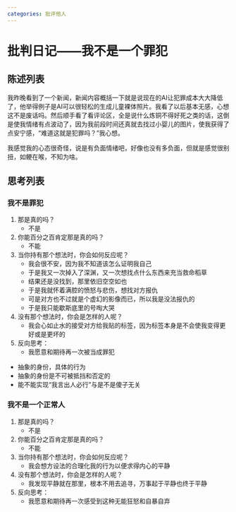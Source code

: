 ```yaml
---
categories: 批评他人
---
```


# 批判日记——我不是一个罪犯

## 陈述列表

我昨晚看到了一个新闻，新闻内容概括一下就是说现在的AI让犯罪成本大大降低了，他举得例子是AI可以很轻松的生成儿童裸体照片。我看了以后基本无感，心想这不是废话吗。然后顺手看了看评论区，全是说什么炼铜不得好死之类的话，这倒是使我情绪有点波动了，因为我前段时间还真就去找过小婴儿的图片，使我获得了点安宁感，“难道这就是犯罪吗？”我心想。

我感觉我的心态很奇怪，说是有负面情绪吧，好像也没有多负面，但就是感觉很别扭，如鲠在喉，不知为啥。

## 思考列表

### 我不是罪犯

1. 那是真的吗？
    - 不是
2. 你能百分之百肯定那是真的吗？
    - 不能
3. 当你持有那个想法时，你会如何反应呢？
    - 我会很不安，因为我不知道该怎么证明我自己
    - 于是我又一次掉入了深渊，又一次想找点什么东西来充当救命稻草
    - 结果还是没找到，那里依旧空空如也
    - 于是我就怀着满腔的愤怒与悲伤，想找对方报仇
    - 可是对方也不过就是个虚幻的影像而已，所以我是没法报仇的
    - 于是我只能歇斯底里的号啕大哭
4. 没有那个想法时，你会是怎样的人呢？
    - 我会心如止水的接受对方给我贴的标签，因为标签本身是不会使我变得更好或是更坏的
5. 反向思考：
    - 我愿意和期待再一次被当成罪犯

- 抽象的身份，具体的行为
- 抽象的身份是不可被抵挡和否定的
- 能不能实现“我言出人必行”与是不是傻子无关

### 我不是一个正常人

1. 那是真的吗？
    - 不是
2. 你能百分之百肯定那是真的吗？
    - 不能
3. 当你持有那个想法时，你会如何反应呢？
    - 我会想方设法的合理化我的行为以便求得内心的平静
4. 没有那个想法时，你会是怎样的人呢？
    - 我发现平静就在那里，根本不用去追寻，万事起于平静也终于平静
5. 反向思考：
    - 我愿意和期待再一次感受到这种无能狂怒和自暴自弃
